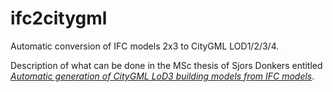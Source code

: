 ifc2citygml
===========

Automatic conversion of IFC models 2x3 to CityGML LOD1/2/3/4.

Description of what can be done in the MSc thesis of Sjors Donkers entitled [*Automatic generation of CityGML LoD3 building models from IFC models*](http://repository.tudelft.nl/view/ir/uuid%3A31380219-f8e8-4c66-a2dc-548c3680bb8d/).

